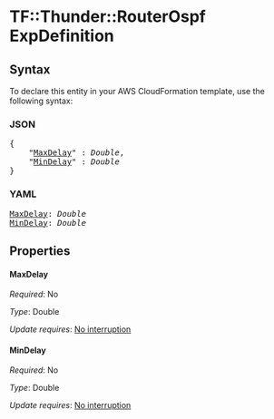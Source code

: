 # TF::Thunder::RouterOspf ExpDefinition

## Syntax

To declare this entity in your AWS CloudFormation template, use the following syntax:

### JSON

<pre>
{
    "<a href="#maxdelay" title="MaxDelay">MaxDelay</a>" : <i>Double</i>,
    "<a href="#mindelay" title="MinDelay">MinDelay</a>" : <i>Double</i>
}
</pre>

### YAML

<pre>
<a href="#maxdelay" title="MaxDelay">MaxDelay</a>: <i>Double</i>
<a href="#mindelay" title="MinDelay">MinDelay</a>: <i>Double</i>
</pre>

## Properties

#### MaxDelay

_Required_: No

_Type_: Double

_Update requires_: [No interruption](https://docs.aws.amazon.com/AWSCloudFormation/latest/UserGuide/using-cfn-updating-stacks-update-behaviors.html#update-no-interrupt)

#### MinDelay

_Required_: No

_Type_: Double

_Update requires_: [No interruption](https://docs.aws.amazon.com/AWSCloudFormation/latest/UserGuide/using-cfn-updating-stacks-update-behaviors.html#update-no-interrupt)

